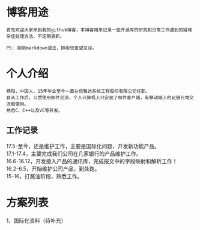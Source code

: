 # 博客用途
    首先欢迎大家来到我的github博客，本博客用来记录一些开源库的研究和日常工作遇到的疑难杂症处理方法，不定期更新。
    
    PS: 刚刚markdown语法，排版较差望见谅。
    
# 个人介绍
    杨阳，中国人，15年毕业至今一直在信雅达系统工程股份有限公司任职。
    自从工作后，习惯使用邮件交流，个人计算机上只安装了邮件客户端，有移动端上的足够日常交流和使用。
    熟悉C、C++以及VC等开发。
    
## 工作记录
   17.5-至今，还是维护工作，主要是国际化问题，开发新功能产品。 <br>
   17.1-17.4，主要完成我们公司在几家银行的产品维护工作。 <br>
   16.6-16.12，开发接入产品的通讯库，完成报文中的字段映射和解析工作！ <br>
   16.2-6.5，开始维护公司产品，到处跑。 <br>
   15-16，打酱油阶段，熟悉工作。 <br>

# 方案列表
   1、国际化资料（待补充）
